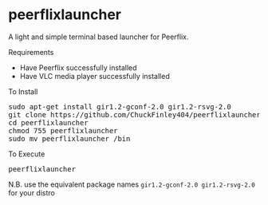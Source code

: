 # peerflixlauncher
A light and simple terminal based launcher for Peerflix.

Requirements

  - Have Peerflix successfully installed
  - Have VLC media player successfully installed

To Install

<pre>
sudo apt-get install gir1.2-gconf-2.0 gir1.2-rsvg-2.0
git clone https://github.com/ChuckFinley404/peerflixlauncher.git
cd peerflixlauncher
chmod 755 peerflixlauncher
sudo mv peerflixlauncher /bin
</pre>

To Execute

<pre>
peerflixlauncher
</pre>

N.B. use the equivalent package names `gir1.2-gconf-2.0 gir1.2-rsvg-2.0` for your distro
